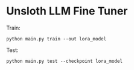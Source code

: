 # Unsloth LLM Fine Tuner

Train:

`python main.py train --out lora_model`

Test:

`python main.py test --checkpoint lora_model`
